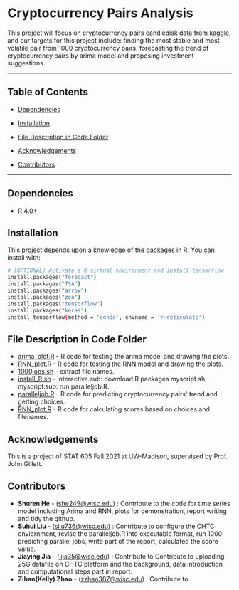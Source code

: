 # Cryptocurrency Pairs Analysis
This project will focus on cryptocurrency pairs candledisk data from kaggle, and our targets for this project include: finding the most stable and most volatile pair from 1000 cryptocurrency pairs, forecasting the trend of cryptocurrency pairs by arima model and proposing investment suggestions.
***

## Table of Contents
  - [Dependencies](#dependencies)

  - [Installation](#installation)

  - [File Description in Code Folder](#file-description-in-code-folder)

  - [Acknowledgements](#acknowledgements)
  
  - [Contributors](#contributors)


***
## Dependencies
- [R 4.0+](https://www.r-project.org/)


## Installation
This project depends upon a knowledge of  the packages in R, You can install with:
```bash
# [OPTIONAL] Activate a R virtual environment and install tensorflow
install.packages("forecast")
install.packages("TSA")
install.packages("arrow")
install.packages("zoo")
install.packages("tensorflow")
install.packages("keras")
install_tensorflow(method = 'conda', envname = 'r-reticulate')

```

## File Description in Code Folder
- [arima_plot.R](code/time_series_code/arima_plot.R) - R code for testing the arima model and drawing the plots.
- [RNN_plot.R](code/time_series_code/RNN_plot.R) - R code for testing the RNN model and drawing the plots.
- [1000jobs.sh](code/time_series_code/1000jobs.sh) -  extract file names.
- [install_R.sh](code/time_series_code/install_R.sh) -  interactive.sub: download R packages myscript.sh, myscript.sub: run paralleljob.R.
- [paralleljob.R](code/time_series_code/paralleljob.R) - R code for predicting cryptocurrency pairs' trend and getting choices.
- [RNN_plot.R](code/time_series_code/score.R) - R code for calculating scores based on choices and filenames.



## Acknowledgements
This is a project of STAT 605 Fall 2021 at UW-Madison, supervised by Prof. John Gillett.


## Contributors
- **Shuren He** - (she249@wisc.edu) : Contribute to the code for time series model including Arima and RNN, plots for demonstration, report writing and tidy the github.  
- **Suhui Liu** - (sliu736@wisc.edu) : Contribute to configure the CHTC enviornment, revise the paralleljob.R into executable format, run 1000 predicting parallel jobs, write part of the report, calculated the score value. 
- **Jiaying Jia** - (jjia35@wisc.edu) : Contribute to Contribute to uploading 25G datafile on CHTC platform and the background, data introduction and computational steps part in report.
- **Zihan(Kelly) Zhao** - (zzhao387@wisc.edu) : Contribute to .  

